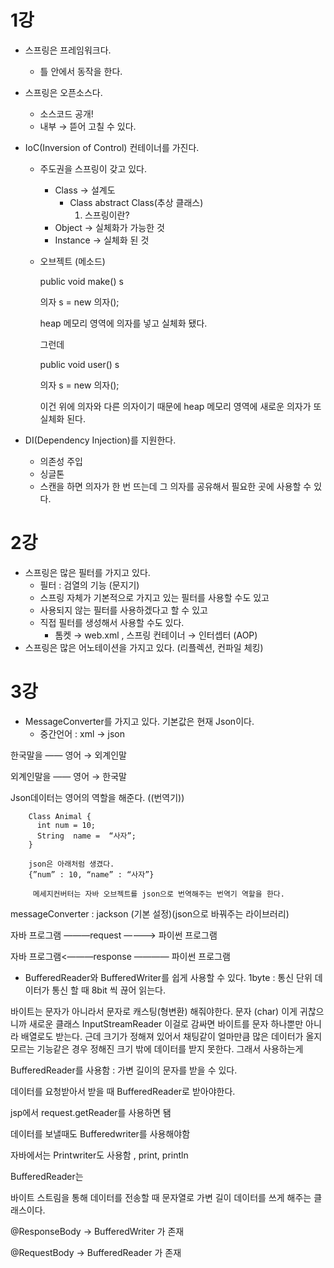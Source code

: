 # 1강
- 스프링은 프레임워크다.
    - 틀 안에서 동작을 한다.
- 스프링은 오픈소스다.
    - 소스코드 공개!
    - 내부 → 뜯어 고칠 수 있다.
- IoC(Inversion of Control) 컨테이너를 가진다.
    - 주도권을 스프링이 갖고 있다.
        - Class → 설계도
            - Class      abstract Class(추상 클래스)
                1. 스프링이란?
        - Object → 실체화가 가능한 것
        - Instance → 실체화 된 것
    - 오브젝트 (메소드)
        
        public void make() s
        
        의자 s = new 의자();
        
        heap 메모리 영역에 의자를 넣고 실체화 됐다. 
        
        그런데 
        
        public void user() s
        
        의자 s = new 의자();
        
         이건 위에 의자와 다른 의자이기 때문에 heap 메모리 영역에 새로운 의자가 또 실체화 된다. 
        
- DI(Dependency Injection)를 지원한다.
    - 의존성 주입
    - 싱글톤
    - 스캔을 하면 의자가 한 번 뜨는데 그 의자를 공유해서 필요한 곳에 사용할 수 있다.

# 2강
- 스프링은 많은 필터를 가지고 있다.
    - 필터 : 검열의 기능  (문지기)
    - 스프링 자체가 기본적으로 가지고 있는 필터를 사용할 수도 있고
    - 사용되지 않는 필터를 사용하겠다고 할 수 있고
    - 직접 필터를 생성해서 사용할 수도 있다.
        - 톰켓 → web.xml , 스프링 컨테이너 → 인터셉터 (AOP)
- 스프링은 많은 어노테이션을 가지고 있다. (리플렉션, 컨파일 체킹)
# 3강
- MessageConverter를 가지고 있다. 기본값은 현재 Json이다.
    - 중간언어 : xml → json
        
 한국말을                 ——  영어 →                        외계인말
        
 외계인말을                 ——  영어 →                        한국말
        
Json데이터는 영어의 역할을 해준다. ((번역기))
        
        Class Animal {
          int num = 10;
          String  name =  “사자”;  
        }
        
        json은 아래처럼 생겼다. 
        {”num” : 10, “name” : “사자”} 
        
         메세지컨버터는 자바 오브젝트를 json으로 번역해주는 번역기 역할을 한다. 

messageConverter : jackson (기본 설정)(json으로 바꿔주는 라이브러리)
 
자바 프로그램 ———request ————> 파이썬 프로그램 
        
자바 프로그램<———response ———— 파이썬 프로그램 
        
- BufferedReader와 BufferedWriter를 쉽게 사용할 수 있다.
1byte : 통신 단위 
데이터가 통신 할 때 8bit 씩 끊어 읽는다.
  
바이트는 문자가 아니라서 문자로 캐스팅(형변환) 해줘야한다. 
문자 (char) 이게 귀찮으니까 새로운 클래스
InputStreamReader 이걸로 감싸면 
바이트를 문자 하나뿐만 아니라 배열로도 받는다. 근데 크기가 정해져 있어서 채팅같이 얼마만큼 많은 데이터가 올지 모르는 기능같은 경우 정해진 크기 밖에 데이터를 받지 못한다.  그래서 사용하는게 

BufferedReader를 사용함 : 가변 길이의 문자를 받을 수 있다. 

데이터를 요청받아서 받을 때 BufferedReader로 받아야한다. 

jsp에서 request.getReader를 사용하면 됌 

데이터를 보낼때도 Bufferedwriter를 사용해야함 

자바에서는 Printwriter도 사용함 , print, println

BufferedReader는

바이트 스트림을 통해 데이터를 전송할 때 문자열로 가변 길이 데이터를 쓰게 해주는 클래스이다. 

@ResponseBody → BufferedWriter 가 존재

@RequestBody →  BufferedReader 가 존재
